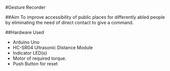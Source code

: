 #Gesture Recorder

##Aim
To improve accessibility of public places for differently abled people by eliminating the need of direct contact to give a command.

##Hardware Used
- Arduino Uno
- HC-SR04 Ultrasonic Distance Module
- Indicator LED(s)
- Motor of required torque.
- Push Button for reset

 
